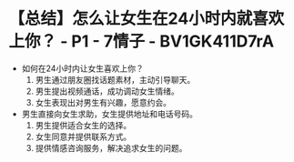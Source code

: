 # 【总结】怎么让女生在24小时内就喜欢上你？ - P1 - 7情子 - BV1GK411D7rA

-   如何在24小时内让女生喜欢上你？
    1.  男生通过朋友圈找话题素材，主动引导聊天。
    2.  男生提出视频通话，成功调动女生情绪。
    3.  女生表现出对男生有兴趣，愿意约会。
-   男生直接向女生求助，女生提供地址和电话号码。
    1.  男生提供适合女生的选择。
    2.  女生同意并提供联系方式。
    3.  提供情感咨询服务，解决追求女生的问题。